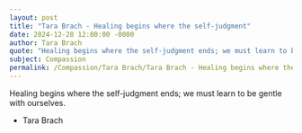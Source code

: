 ```yaml
---
layout: post
title: "Tara Brach - Healing begins where the self-judgment"
date: 2024-12-28 12:00:00 -0000
author: Tara Brach
quote: "Healing begins where the self-judgment ends; we must learn to be gentle with ourselves."
subject: Compassion
permalink: /Compassion/Tara Brach/Tara Brach - Healing begins where the self-judgment
---
```


Healing begins where the self-judgment ends; we must learn to be gentle with ourselves.

- Tara Brach
